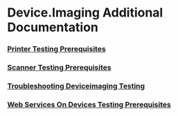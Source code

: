 # Device.Imaging Additional Documentation
### [Printer Testing Prerequisites](testref/printer_testing_prerequisites.md.md)
### [Scanner Testing Prerequisites](testref/scanner_testing_prerequisites.md.md)
### [Troubleshooting Deviceimaging Testing](testref/troubleshooting_deviceimaging_testing.md.md)
### [Web Services On Devices Testing Prerequisites](testref/web_services_on_devices_testing_prerequisites.md.md)
